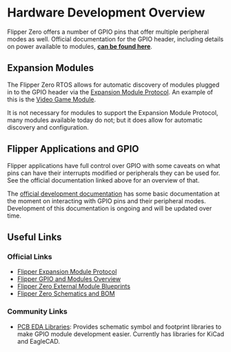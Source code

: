 # Hardware Development Overview
Flipper Zero offers a number of GPIO pins that offer multiple peripheral modes as well. Official documentation for the GPIO header, including details on power available to modules, [**can be found here**](https://docs.flipper.net/gpio-and-modules).

## Expansion Modules
The Flipper Zero RTOS allows for automatic discovery of modules plugged in to the GPIO header via the [Expansion Module Protocol](https://developer.flipper.net/flipperzero/doxygen/expansion_protocol.html). An example of this is the [Video Game Module](https://docs.flipper.net/video-game-module).

It is not necessary for modules to support the Expansion Module Protocol, many modules available today do not; but it does allow for automatic discovery and configuration.

## Flipper Applications and GPIO
Flipper applications have full control over GPIO with some caveats on what pins can have their interrupts modified or peripherals they can be used for. See the official documentation linked above for an overview of that.

The [official development documentation](https://developer.flipper.net/flipperzero/doxygen/) has some basic documentation at the moment on interacting with GPIO pins and their peripheral modes. Development of this documentation is ongoing and will be updated over time.


## Useful Links

### Official Links
* [Flipper Expansion Module Protocol](https://developer.flipper.net/flipperzero/doxygen/expansion_protocol.html)
* [Flipper GPIO and Modules Overview](https://docs.flipper.net/gpio-and-modules)
* [Flipper Zero External Module Blueprints](https://docs.flipper.net/development/hardware/modules-blueprints)
* [Flipper Zero Schematics and BOM](https://docs.flipper.net/development/hardware/schematic)

### Community Links
* [PCB EDA Libraries](https://github.com/kbembedded/flipper-gpio-eda/): Provides schematic symbol and footprint libraries to make GPIO module development easier. Currently has libraries for KiCad and EagleCAD.
